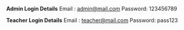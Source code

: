 
**Admin Login Details**
Email : admin@mail.com
Password: 123456789

**Teacher Login Details** 
Email : teacher@mail.com
Password: pass123

